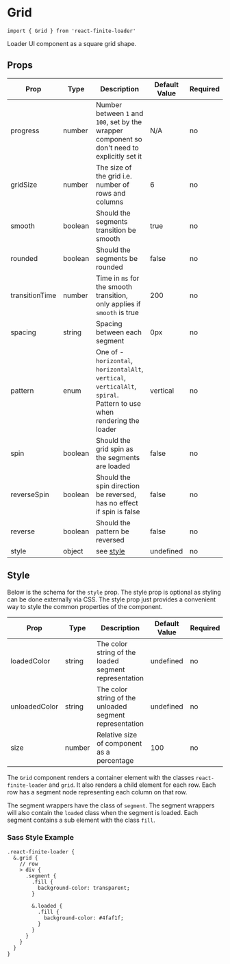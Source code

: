 # Grid

`import { Grid } from 'react-finite-loader'`

Loader UI component as a square grid shape.

## Props
| Prop | Type | Description | Default Value | Required |
| ---- | ---- | ----------- | ------------- | -------- |
| progress | number | Number between `1` and `100`, set by the wrapper component so don't need to explicitly set it | N/A | no |
| gridSize | number | The size of the grid i.e. number of rows and columns | 6 | no |
| smooth | boolean | Should the segments transition be smooth | true | no |
| rounded | boolean | Should the segments be rounded | false | no |
| transitionTime | number | Time in `ms` for the smooth transition, only applies if `smooth` is true | 200 | no |
| spacing | string | Spacing between each segment | 0px | no |
| pattern | enum | One of - `horizontal`, `horizontalAlt`, `vertical`, `verticalAlt`, `spiral`. Pattern to use when rendering the loader | vertical | no |
| spin | boolean | Should the grid spin as the segments are loaded | false | no |
| reverseSpin | boolean | Should the spin direction be reversed, has no effect if spin is false | false | no |
| reverse | boolean | Should the pattern be reversed | false | no |
| style | object | see [style](#style) | undefined | no |

## Style
Below is the schema for the `style` prop. The style prop is optional as styling can be done externally via CSS. The style prop just provides a convenient way to style the common properties of the component.

| Prop | Type | Description | Default Value | Required |
| ---- | ---- | ----------- | ------------- | -------- |
| loadedColor | string | The color string of the loaded segment representation | undefined | no |
| unloadedColor | string | The color string of the unloaded segment representation | undefined | no |
| size | number | Relative size of component as a percentage | 100 | no |

The `Grid` component renders a container element with the classes `react-finite-loader` and `grid`. It also renders a child element for each row. Each row has a segment node representing each column on that row.

The segment wrappers have the class of `segment`. The segment wrappers will also contain the `loaded` class when the segment is loaded. Each segment contains a sub element with the class `fill`.

### Sass Style Example
```
.react-finite-loader {
  &.grid {
    // row
    > div {
      .segment {
        .fill {
          background-color: transparent;
        }

        &.loaded {
          .fill {
            background-color: #4faf1f;
          }
        }
      }
    }
  }
}
```
